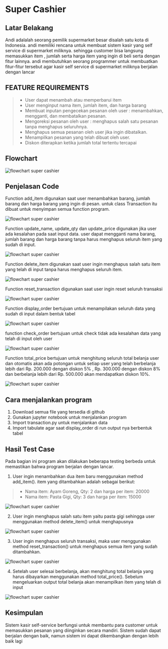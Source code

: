 # Super Cashier

## Latar Belakang

Andi adalalah seorang pemilik supermarket besar disalah satu kota di Indonesia. andi memiliki
rencana untuk membuat sistem kasir yang self service di supermarket miliknya. sehingga customer bisa
langsung memasukkan item , jumlah serta harga item yang ingin di beli serta dengan fitur lainnya.
andi membutuhkan seorang programmer untuk membuatkan fitur-fitur tersebut agar kasir self service di supermarket miliknya berjalan dengan lancar

## FEATURE REQUIREMENTS

> - User dapat menambah atau memperbarui item
> - User menginput nama item, jumlah item, dan harga barang
> - Membuat inputan pengecekan pesanan oleh user : menambahkan, mengganti, dan membatalkan pesanan.
> - Mengoreksi pesanan oleh user : menghapus salah satu pesanan tanpa menghapus seluruhnya.
> - Menghapus semua pesanan oleh user jika ingin dibatalkan.
> - Menampilkan pesanan yang telah dibuat oleh user.
> - Diskon diterapkan ketika jumlah total tertentu tercapai

## Flowchart

![flowchart super cashier](/img/flowchart.png)

## Penjelasan Code

Function add_item digunakan saat user menambahkan barang,
jumlah barang dan harga barang yang ingin di pesan. untuk class Transaction
itu dibuat untuk menyimpan semua function program.

![flowchart super cashier](/img/additem.png)

Function update_name, update_qty dan update_price digunakan jika user ada kesalahan
pada saat input data. user dapat mengganti nama barang, jumlah barang dan harga barang
tanpa harus menghapus seluruh item yang sudah di input.

![flowchart super cashier](/img/updateitem.png)

Function delete_item digunakan saat user ingin menghapus salah satu item yang
telah di input tanpa harus menghapus seluruh item.

![flowchart super cashier](/img/deleteitem.png)

Function reset_transaction digunakan saat user ingin reset seluruh transaksi

![flowchart super cashier](/img/resettransaksi.png)

Function display_order bertujuan untuk menampilakan seluruh data yang sudah
di input dalam bentuk tabel

![flowchart super cashier](/img/display%20order.png)

function check_order bertujuan untuk check tidak ada kesalahan data 
yang telah di input oleh user

![flowchart super cashier](/img/checkorder.png)

Function total_price bertujuan untuk menghitung seluruh total belanja user
dan otomatis akan ada potongan untuk setiap user yang telah berbelanja lebih dari
Rp. 200.000 dengan diskon 5% , Rp. 300.000 dengan diskon 8% dan berbelanja lebih
dari Rp. 500.000 akan mendapatkan diskon 10%.

![flowchart super cashier](/img/totalprice3.png)

## Cara menjalankan program

1. Download semua file yang tersedia di github
2. Gunakan jupyter notebook untuk menjalankan program
3. Import transaction.py untuk menjalankan data
4. Import tabulate agar saat display_order di run output nya berbentuk tabel

## Hasil Test Case
Pada bagian ini program akan dilakukan beberapa testing berbeda untuk memastikan bahwa program berjalan  dengan lancar.

1. User ingin menambahkan dua item baru menggunakan method add_item(). item yang ditambahkan adalah sebagai berikut:

> - Nama item: Ayam Goreng, Qty: 2 dan harga per item: 20000
> - Nama item: Pasta Gigi, Qty: 3 dan harga per item: 15000

![flowchart super cashier](/img/tescase_additem.png)

2. User ingin menghapus salah satu item yaitu pasta gigi sehingga user menggunakan method delete_item() untuk menghapusnya

![flowchart super cashier](/img/testcase_deleteitem.png)

3. User ingin menghapus seluruh transaksi, maka user  menggunakan method reset_transaction() untuk menghapus semua item yang sudah ditambahkan.

![flowchart super cashier](/img/testcase_reset.png)

4. Setelah user selesai berbelanja, akan menghitung total belanja yang harus dibayarkan menggunakan method total_price(). Sebelum mengeluarkan output total belanja akan menampilkan item yang telah di input

![flowchart super cashier](/img/hasil%20test.png)


## Kesimpulan
Sistem kasir self-service berfungsi untuk membantu para customer untuk memasukkan pesanan yang diinginkan secara mandiri. Sistem sudah dapat berjalan dengan baik, namun sistem ini dapat dikembangkan dengan lebih baik lagi